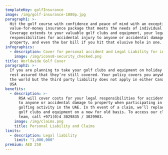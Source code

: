 ```yaml
---
templateKey: golfInsurance
image: /img/golf-insurance-1080p.jpg
paragraph1: >-
  Hit the golf course with confidence and peace of mind with an exceptional
  value-for-money insurance package that meets the needs of individual golfers.
  Coverage extends to your valuable golf clubs and equipment, your legal
  responsibilities for accidental injury to anyone or accidental damage to
  property, and even the bar bill if you hit that elusive hole in one.
infographics:
  - description: Cover for personal accident and Legal Liability for injury or property damage to a third party or damage to property.
    image: /img/icons8-security_checked.png
title: Worldwide Golf Cover
paragraph2: >-
  If you are planning to take your golf clubs and equipment on holiday with you,
  rest assured that they’re still covered. Your policy covers you anywhere in
  the world but the third party liability does not apply in either Canada or the
  USA
benefits:
  - description: >-
      RSA will cover costs for your legal responsibilities for accidental injury
      to anyone or accidental damage to property when participating in any
      golfing activity in the UAE. In th event of a claim, we’ll replace your
      golf clubs and equipment on a new for old basis. To access our claims
      team, call +971(0)4 3029835 / 3029903.
    image: /img/claims.png
    title: Personal Liability and Claims
limits:
  - description: Legal liability
    limit: "1,000,000"
premium: AED 250
---
```

